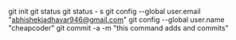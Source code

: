 git init
git status
git status - s
git config --global user.email "abhishekjadhavar946@gmail.com"
git config --global user.name "cheapcoder"
git commit -a -m "this command adds and commits"
